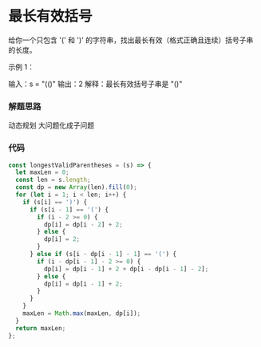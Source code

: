 # 最长有效括号
给你一个只包含 '(' 和 ')' 的字符串，找出最长有效（格式正确且连续）括号子串的长度。

示例 1：

输入：s = "(()"
输出：2
解释：最长有效括号子串是 "()"


### 解题思路

动态规划 大问题化成子问题


### 代码

```javascript
const longestValidParentheses = (s) => {
  let maxLen = 0;
  const len = s.length;
  const dp = new Array(len).fill(0);
  for (let i = 1; i < len; i++) {
    if (s[i] == ')') {
      if (s[i - 1] == '(') {
        if (i - 2 >= 0) {
          dp[i] = dp[i - 2] + 2;
        } else {
          dp[i] = 2;
        }
      } else if (s[i - dp[i - 1] - 1] == '(') {
        if (i - dp[i - 1] - 2 >= 0) {
          dp[i] = dp[i - 1] + 2 + dp[i - dp[i - 1] - 2];
        } else {
          dp[i] = dp[i - 1] + 2;
        }
      }
    }
    maxLen = Math.max(maxLen, dp[i]);
  }
  return maxLen;
};

```